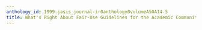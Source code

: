 ```yaml
---
anthology_id: 1999.jasis_journal-ir0anthology0volumeA50A14.5
title: What's Right About Fair-Use Guidelines for the Academic Community?
---
```


